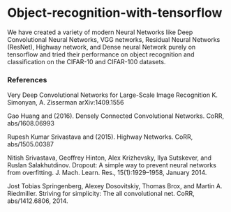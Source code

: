 # Object-recognition-with-tensorflow

We have created a variety of modern Neural Networks like Deep Convolutional Neural Networks, VGG networks, Residual Neural Networks (ResNet), Highway network, and Dense neural Network purely on tensorflow and tried their performance on object recognition and classification on the CIFAR-10 and CIFAR-100 datasets.


### References

Very Deep Convolutional Networks for Large-Scale Image Recognition
K. Simonyan, A. Zisserman
arXiv:1409.1556

Gao Huang and (2016). Densely Connected Convolutional Networks. CoRR, abs/1608.06993

Rupesh Kumar Srivastava and (2015). Highway Networks. CoRR, abs/1505.00387

Nitish Srivastava, Geoffrey Hinton, Alex Krizhevsky, Ilya Sutskever, and Ruslan Salakhutdinov.
Dropout: A simple way to prevent neural networks from overfitting. J. Mach.
Learn. Res., 15(1):1929–1958, January 2014.

Jost Tobias Springenberg, Alexey Dosovitskiy, Thomas Brox, and Martin A. Riedmiller.
Striving for simplicity: The all convolutional net. CoRR, abs/1412.6806, 2014.

